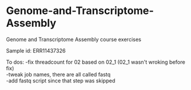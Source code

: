 # Genome-and-Transcriptome-Assembly
Genome and Transcriptome Assembly course exercises  
  
Sample id: ERR11437326  
  
To dos:
-fix threadcount for 02 based on 02_1 (02_1 wasn't wroking before fix)  
-tweak job names, there are all called fastq  
-add fastq script since that step was skipped  
